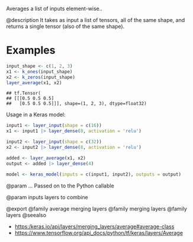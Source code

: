Averages a list of inputs element-wise..

@description
It takes as input a list of tensors, all of the same shape,
and returns a single tensor (also of the same shape).

# Examples

```r
input_shape <- c(1, 2, 3)
x1 <- k_ones(input_shape)
x2 <- k_zeros(input_shape)
layer_average(x1, x2)
```

```
## tf.Tensor(
## [[[0.5 0.5 0.5]
##   [0.5 0.5 0.5]]], shape=(1, 2, 3), dtype=float32)
```

Usage in a Keras model:


```r
input1 <- layer_input(shape = c(16))
x1 <- input1 |> layer_dense(8, activation = 'relu')

input2 <- layer_input(shape = c(32))
x2 <- input2 |> layer_dense(8, activation = 'relu')

added <- layer_average(x1, x2)
output <- added |> layer_dense(4)

model <- keras_model(inputs = c(input1, input2), outputs = output)
```

@param ...
Passed on to the Python callable

@param inputs
layers to combine

@export
@family average merging layers
@family merging layers
@family layers
@seealso
+ <https:/keras.io/api/layers/merging_layers/average#average-class>
+ <https://www.tensorflow.org/api_docs/python/tf/keras/layers/Average>
